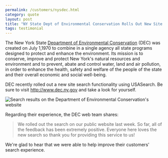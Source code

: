 ```yaml
---
permalink: /customers/nysdec.html
category: quote
layout: post
title: "NY State Dept of Environmental Conservation Rolls Out New Site Search"
tags: testimonial
---
```


The New York State [Department of Environmental Conservation](http://www.dec.ny.gov) (DEC) was created on July 1,1970 to combine in a single agency all state programs designed to protect and enhance the environment. Its mission is to conserve, improve and protect New York's natural resources and environment and to prevent, abate and control water, land and air pollution, in order to enhance the health, safety and welfare of the people of the state and their overall economic and social well-being.

DEC recently rolled out a new site search functionality using USASearch. Be sure to visit <http://www.dec.ny.gov> and take a look for yourself.

![Search results on the Department of Environmental Conservation's website](https://9fddeb862c037f6d2190-f1564c64756a8cfee25b6b19953b1d23.ssl.cf2.rackcdn.com/testimonial-nysdec.png)

Regarding their experience, the DEC web team shares:

> We rolled out the search on our public website last week. So far, all of the feedback has been extremely positive. Everyone here loves the new search so thank you for providing this service to us!

We're glad to hear that we were able to help improve their customers' search experience.
